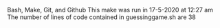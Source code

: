 Bash, Make, Git, and Github
This make was run in 17-5-2020 at 12:27 am
The number of lines of code contained in guessinggame.sh are 38
